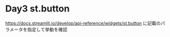 # Day3 st.button

https://docs.streamlit.io/develop/api-reference/widgets/st.button に記載のパラメータを指定して挙動を確認
